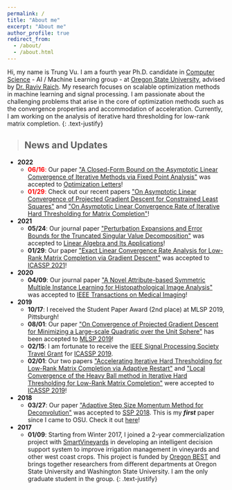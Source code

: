 ```yaml
---
permalink: /
title: "About me"
excerpt: "About me"
author_profile: true
redirect_from: 
  - /about/
  - /about.html
---
```



Hi, my name is Trung Vu. I am a fourth year Ph.D. candidate in [Computer Science](https://eecs.oregonstate.edu/) - AI / Machine Learning group - at [Oregon State University](https://oregonstate.edu/), advised by [Dr. Raviv Raich](https://web.engr.oregonstate.edu/~raich/). My research focuses on scalable optimization methods in machine learning and signal processing. I am passionate about the challenging problems that arise in the core of optimization methods such as the convergence properties and accommodation of acceleration. 
Currently, I am working on the analysis of iterative hard thresholding for low-rank matrix completion.
{: .text-justify}



> ## News and Updates
* **2022**
	* <span style='color: red'>**06/16**:</span> Our paper ["A Closed-Form Bound on the Asymptotic Linear Convergence of Iterative Methods via Fixed Point Analysis"](https://link.springer.com/article/10.1007/s11590-022-01893-7) was accepted to [Optimization Letters](https://www.springer.com/journal/11590)!
	* <span style='color: red'>**01/29**:</span> Check out our recent papers ["On Asymptotic Linear Convergence of Projected Gradient Descent for Constrained Least Squares"](https://arxiv.org/abs/2112.11760) and ["On Asymptotic Linear Convergence Rate of Iterative Hard Thresholding for Matrix Completion"](https://arxiv.org/abs/2112.14733)!
* **2021**
	* **05/24**: Our journal paper ["Perturbation Expansions and Error Bounds for the Truncated Singular Value Decomposition"](https://www.sciencedirect.com/science/article/pii/S0024379521002366) was accepted to [Linear Algebra and Its Applications](https://www.journals.elsevier.com/linear-algebra-and-its-applications)!
	* **01/29**: Our paper ["Exact Linear Convergence Rate Analysis for Low-Rank Matrix Completion via Gradient Descent"](https://ieeexplore.ieee.org/document/9413419) was accepted to [ICASSP 2021](https://2021.ieeeicassp.org/)!	
* **2020**
	* **04/09**: Our journal paper ["A Novel Attribute-based Symmetric Multiple Instance Learning for Histopathological Image Analysis"](https://ieeexplore.ieee.org/document/9067062) was accepted to [IEEE Transactions on Medical Imaging](https://ieeexplore.ieee.org/xpl/RecentIssue.jsp?punumber=42)!
* **2019**
	* **10/17**: I received the Student Paper Award (2nd place) at MLSP 2019, Pittsburgh!
	* **08/01**: Our paper ["On Convergence of Projected Gradient Descent for Minimizing a Large-scale Quadratic over the Unit Sphere"](/publications#MLSP2019) has been accepted to [MLSP 2019](https://www.ieeemlsp.cc/)!
	* **02/15**: I am fortunate to receive the [IEEE Signal Processing Society Travel Grant](https://signalprocessingsociety.org/events/sps-travel-grants) for [ICASSP 2019](https://2019.ieeeicassp.org).
	* **02/01**: Our two papers ["Accelerating Iterative Hard Thresholding for Low-Rank Matrix Completion via Adaptive Restart"](/publications#ICASSP2019_NAG) and ["Local Convergence of the Heavy Ball method in Iterative Hard Thresholding for Low-Rank Matrix Completion"](/publications#ICASSP2019_HB) were accepted to [ICASSP 2019](https://2019.ieeeicassp.org)!
* **2018**
	* **03/27**: Our paper ["Adaptive Step Size Momentum Method for Deconvolution"](/publications#SSP2018) was accepted to [SSP 2018](https://ssp2018.org/). This is my ***first*** paper since I came to OSU. Check it out [here](https://ieeexplore.ieee.org/document/8450762)! 
* **2017**
	* **01/09**: Starting from Winter 2017, I joined a 2-year commercialization project with [SmartVineyards](http://smartvineyards.net/) in developing an intelligent decision support system to improve irrigation management in vineyards and other west coast crops. This project is funded by [Oregon BEST](https://oregonbest.org) and brings together researchers from different departments at Oregon State University and Washington State University. I am the only graduate student in the group. 
{: .text-justify}
